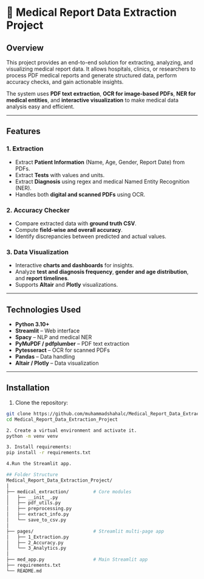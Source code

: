 # 🏥 Medical Report Data Extraction Project

## Overview
This project provides an end-to-end solution for extracting, analyzing, and visualizing medical report data. It allows hospitals, clinics, or researchers to process PDF medical reports and generate structured data, perform accuracy checks, and gain actionable insights.

The system uses **PDF text extraction**, **OCR for image-based PDFs**, **NER for medical entities**, and **interactive visualization** to make medical data analysis easy and efficient.

---

## Features

### 1. Extraction
- Extract **Patient Information** (Name, Age, Gender, Report Date) from PDFs.
- Extract **Tests** with values and units.
- Extract **Diagnosis** using regex and medical Named Entity Recognition (NER).
- Handles both **digital and scanned PDFs** using OCR.

### 2. Accuracy Checker
- Compare extracted data with **ground truth CSV**.
- Compute **field-wise and overall accuracy**.
- Identify discrepancies between predicted and actual values.

### 3. Data Visualization
- Interactive **charts and dashboards** for insights.
- Analyze **test and diagnosis frequency**, **gender and age distribution**, and **report timelines**.
- Supports **Altair** and **Plotly** visualizations.

---

## Technologies Used
- **Python 3.10+**
- **Streamlit** – Web interface
- **Spacy** – NLP and medical NER
- **PyMuPDF / pdfplumber** – PDF text extraction
- **Pytesseract** – OCR for scanned PDFs
- **Pandas** – Data handling
- **Altair / Plotly** – Data visualization

---

## Installation

1. Clone the repository:
```bash
git clone https://github.com/muhammadshahalc/Medical_Report_Data_Extraction_Project.git
cd Medical_Report_Data_Extraction_Project

2. Create a virtual environment and activate it.
python -m venv venv

3. Install requirements:
pip install -r requirements.txt

4.Run the Streamlit app.

## Folder Structure
Medical_Report_Data_Extraction_Project/
│
├── medical_extraction/         # Core modules
│   ├── __init__.py
│   ├── pdf_utils.py
│   ├── preprocessing.py
│   ├── extract_info.py
│   └── save_to_csv.py
│
├── pages/                      # Streamlit multi-page app
│   ├── 1_Extraction.py
│   ├── 2_Accuracy.py
│   └── 3_Analytics.py
│
├── med_app.py                  # Main Streamlit app
├── requirements.txt
└── README.md


